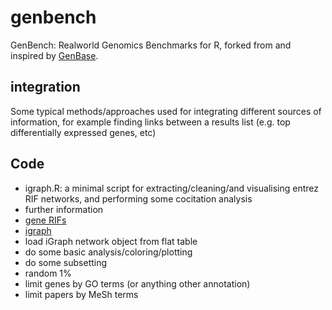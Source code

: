 genbench
=======

GenBench: Realworld Genomics Benchmarks for R, forked from and inspired by <a href= "https://github.com/hannesmuehleisen/genbase">GenBase</a>.

integration
------------
Some typical methods/approaches used for integrating different sources of information, for example finding links between a results list (e.g. top differentially expressed genes, etc)

Code
-----------
- igraph.R: a minimal script for extracting/cleaning/and visualising entrez RIF networks, and performing some cocitation analysis
 - further information
  - [gene RIFs](http://www.ncbi.nlm.nih.gov/gene/about-generif)
  - [igraph](http://igraph.sourceforge.net/)
 - load iGraph network object from flat table
 - do some basic analysis/coloring/plotting
 - do some subsetting
  - random 1%
  - limit genes by GO terms (or anything other annotation)
  - limit papers by MeSh terms
